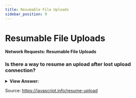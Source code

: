 ```yaml
---
title: Resumable File Uploads
sidebar_position: 9
---
```


# Resumable File Uploads

**Network Requests: Resumable File Uploads**

<head>
  <title>Resumable File Uploads - JavaScript Interview Questions & Answers</title>
  <meta charSet="utf-8" />
</head>

### Is there a way to resume an upload after lost upload connection?

<details>
  <summary><strong>View Answer:</strong></summary>
  <div>
  <div><strong>Interview Response:</strong> There is no built-in option for that, but we have the pieces to implement it. Resumable uploads should come with upload progress indication, as we expect big files (if we may need to resume). So, as fetch does not allow to track upload progress, we can use XMLHttpRequest.
    </div>
  </div>
</details>

Source: <https://javascript.info/resume-upload>
